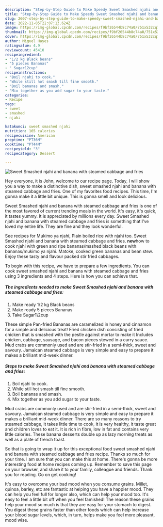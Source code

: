 ```yaml
---
description: "Step-by-Step Guide to Make Speedy Sweet Smashed njahi and banana with steamed cabbage and fries"
title: "Step-by-Step Guide to Make Speedy Sweet Smashed njahi and banana with steamed cabbage and fries"
slug: 2607-step-by-step-guide-to-make-speedy-sweet-smashed-njahi-and-banana-with-steamed-cabbage-and-fries
date: 2022-11-05T22:07:13.624Z
image: https://img-global.cpcdn.com/recipes/f9bf26544b8c74a0/751x532cq70/sweet-smashed-njahi-and-banana-with-steamed-cabbage-and-fries-recipe-main-photo.jpg
thumbnail: https://img-global.cpcdn.com/recipes/f9bf26544b8c74a0/751x532cq70/sweet-smashed-njahi-and-banana-with-steamed-cabbage-and-fries-recipe-main-photo.jpg
cover: https://img-global.cpcdn.com/recipes/f9bf26544b8c74a0/751x532cq70/sweet-smashed-njahi-and-banana-with-steamed-cabbage-and-fries-recipe-main-photo.jpg
author: Miguel Hayes
ratingvalue: 4.9
reviewcount: 45410
recipeingredient:
- "1/2 kg Black beans"
- "5 pieces Bananas"
- " Sugar12cup"
recipeinstructions:
- "Boil njahi to cook."
- "While still hot smash till fine smooth."
- "Boil bananas and smash."
- "Mix together as you add sugar to your taste."
categories:
- Recipe
tags:
- sweet
- smashed
- njahi

katakunci: sweet smashed njahi 
nutrition: 165 calories
recipecuisine: American
preptime: "PT36M"
cooktime: "PT44M"
recipeyield: "3"
recipecategory: Dessert

---
```



![Sweet Smashed njahi and banana with steamed cabbage and fries](https://img-global.cpcdn.com/recipes/f9bf26544b8c74a0/751x532cq70/sweet-smashed-njahi-and-banana-with-steamed-cabbage-and-fries-recipe-main-photo.jpg)

Hey everyone, it is John, welcome to our recipe page. Today, I will show you a way to make a distinctive dish, sweet smashed njahi and banana with steamed cabbage and fries. One of my favorites food recipes. This time, I'm gonna make it a little bit unique. This is gonna smell and look delicious.

Sweet Smashed njahi and banana with steamed cabbage and fries is one of the most favored of current trending meals in the world. It's easy, it's quick, it tastes yummy. It is appreciated by millions every day. Sweet Smashed njahi and banana with steamed cabbage and fries is something that I've loved my entire life. They are fine and they look wonderful.

See recipes for Mukimo ya njahi, Plain boiled rice with njahi too. Sweet Smashed njahi and banana with steamed cabbage and fries. **new**how to cook njahi with green and ripe bananas/mashed black beans with bananas/mukimo ya njahi. Matoke, cooked green bananas and bean stew. Enjoy these tasty and flavour packed stir fried cabbages.


To begin with this recipe, we have to prepare a few ingredients. You can cook sweet smashed njahi and banana with steamed cabbage and fries using 3 ingredients and 4 steps. Here is how you can achieve that.

<!--inarticleads1-->

##### The ingredients needed to make Sweet Smashed njahi and banana with steamed cabbage and fries:

1. Make ready 1/2 kg Black beans
1. Make ready 5 pieces Bananas
1. Take  Sugar1\2cup


These simple Pan-fried Bananas are caramelized in honey and cinnamon for a simple and delicious treat! Fried chicken dish consisting of fried chicken that is smashed with the pestle against mortar to make it Includes chicken, cabbage, sausage, and bacon pieces stewed in a curry sauce. Mud crabs are commonly used and are stir-fried in a semi-thick, sweet and savoury. Jamaican steamed cabbage is very simple and easy to prepare it makes a brilliant mid-week dinner. 

<!--inarticleads2-->

##### Steps to make Sweet Smashed njahi and banana with steamed cabbage and fries:

1. Boil njahi to cook.
1. While still hot smash till fine smooth.
1. Boil bananas and smash.
1. Mix together as you add sugar to your taste.


Mud crabs are commonly used and are stir-fried in a semi-thick, sweet and savoury. Jamaican steamed cabbage is very simple and easy to prepare it makes a brilliant mid-week dinner. There are so many reasons to try steamed cabbage, it takes little time to cook, it is very healthy, it taste great and children loves to eat it. It is rich in fibre, low in fat and contains very little calories. These banana desserts double up as lazy morning treats as well as a plate of french toast. 

So that is going to wrap it up for this exceptional food sweet smashed njahi and banana with steamed cabbage and fries recipe. Thanks so much for your time. I am sure that you can make this at home. There's gonna be more interesting food at home recipes coming up. Remember to save this page on your browser, and share it to your family, colleague and friends. Thank you for reading. Go on get cooking!

It's easy to overcome your bad mood when you consume grains. Millet, quinoa, barley, etc are fantastic at helping you have a happier mood. They can help you feel full for longer also, which can help your mood too. It's easy to feel a little bit off when you feel famished! The reason these grains help your mood so much is that they are easy for your stomach to digest. You digest these grains faster than other foods which can help increase your blood sugar levels, which, in turn, helps make you feel more pleasant, mood wise.

